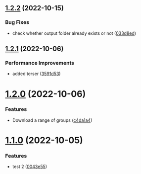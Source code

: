 ## [1.2.2](https://github.com/DuCanhGH/nettruyen-downloader/compare/v1.2.1...v1.2.2) (2022-10-15)


### Bug Fixes

* check whether output folder already exists or not ([033d8ed](https://github.com/DuCanhGH/nettruyen-downloader/commit/033d8ed6d7771aaf4b22c3ba8848d8d961e45bf7))

## [1.2.1](https://github.com/DuCanhGH/nettruyen-downloader/compare/v1.2.0...v1.2.1) (2022-10-06)


### Performance Improvements

* added terser ([3591d53](https://github.com/DuCanhGH/nettruyen-downloader/commit/3591d53b05df40dbb6f3a61dbc8a045fc35a204a))

# [1.2.0](https://github.com/DuCanhGH/nettruyen-downloader/compare/v1.1.0...v1.2.0) (2022-10-06)


### Features

* Download a range of groups ([c4da1a4](https://github.com/DuCanhGH/nettruyen-downloader/commit/c4da1a4807e235a8e94a3ffe5151efd8fbeae008))

# [1.1.0](https://github.com/DuCanhGH/nettruyen-downloader/compare/v1.0.0...v1.1.0) (2022-10-05)


### Features

* test 2 ([0043e55](https://github.com/DuCanhGH/nettruyen-downloader/commit/0043e5533fc14b724aaaba6cbecfe5881edced82))
